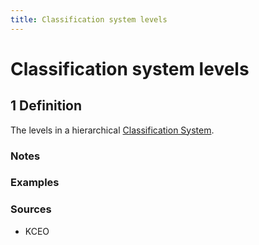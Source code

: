 ```yaml
---
title: Classification system levels
---
```


# Classification system levels

## 1 Definition

The levels in a hierarchical [Classification System](../classification_system). 

### Notes 

### Examples 

### Sources
- KCEO
